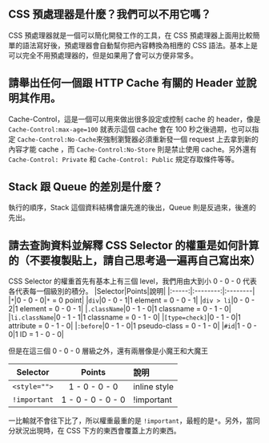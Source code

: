## CSS 預處理器是什麼？我們可以不用它嗎？

CSS 預處理器就是一個可以簡化開發工作的工具，在 CSS 預處理器上面用比較簡單的語法寫好後，預處理器會自動幫你把內容轉換為相應的 CSS 語法。基本上是可以完全不用預處理器的，但是如果用了會可以方便非常多。

## 請舉出任何一個跟 HTTP Cache 有關的 Header 並說明其作用。

Cache-Control，這是一個可以用來做出很多設定或控制 cache 的 header，像是 `Cache-Control:max-age=100` 就表示這個 cache 會在 100 秒之後過期，也可以指定 `Cache-Control:No-Cache`來強制瀏覽器必須重新發一個 request 上去拿到新的內容才能 cache ，而 `Cache-Control:No-Store` 則是禁止使用 cache。另外還有`Cache-Control: Private` 和 `Cache-Control: Public` 規定存取條件等等。

## Stack 跟 Queue 的差別是什麼？

執行的順序，Stack 這個資料結構會讓先進的後出，Queue 則是反過來，後進的先出。

## 請去查詢資料並解釋 CSS Selector 的權重是如何計算的（不要複製貼上，請自己思考過一遍再自己寫出來）

CSS Selector 的權重首先有基本上有三個 level，我們用由大到小 0 - 0 - 0 代表各代表每一個級別的積分。
|Selector|Points|說明|
|:-----:|:--------:|:--------|
|`*`|0 - 0 - 0|`*` = 0 point|
|`div`|0 - 0 - 1|1 element = 0 - 0 - 1|
|`div > li`|0 - 0 - 2|1 element = 0 - 0 - 1|
|`.className`|0 - 1 - 0|1 classname = 0 - 1 - 0|
|`li.className`|0 - 1 - 1|1 classname = 0 - 1 - 0|
|`[type=check]`|0 - 1 - 0|1 attribute = 0 - 1 - 0|
|`:before`|0 - 1 - 0|1 pseudo-class = 0 - 1 - 0|
|`#id`|1 - 0 - 0|1 ID = 1 - 0 - 0|

但是在這三個 0 - 0 - 0 層級之外，還有兩層像是小魔王和大魔王

|   Selector   |      Points       | 說明         |
| :----------: | :---------------: | :----------- |
| `<style="">` |   1 - 0 - 0 - 0   | inline style |
| `!important` | 1 - 0 - 0 - 0 - 0 | !important   |

一比輸就不會往下比了，所以權重最重的是 `!important`，最輕的是`*`。另外，當同分狀況出現時，在 CSS 下方的東西會覆蓋上方的東西。
